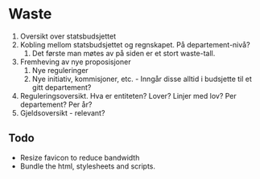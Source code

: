 # Waste

1. Oversikt over statsbudsjettet
2. Kobling mellom statsbudsjettet og regnskapet. På departement-nivå?
    1. Det første man møtes av på siden er et stort waste-tall.
3. Fremheving av nye proposisjoner
    1. Nye reguleringer
    2. Nye initiativ, kommisjoner, etc. - Inngår disse alltid i budsjette til et gitt departement?
4. Reguleringsoversikt. Hva er entiteten? Lover? Linjer med lov? Per departement? Per år?
5. Gjeldsoversikt - relevant?


## Todo
* Resize favicon to reduce bandwidth
* Bundle the html, stylesheets and scripts.